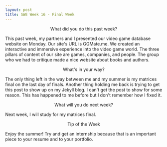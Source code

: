 ```yaml
---
layout: post
title: SWE Week 16 - Final Week
---
```

<p align="center"> What did you do this past week? </p>
This past week, my partners and I presented our video game database website on Monday. Our site's URL is GGMate.me. We created an interactive and immersive experience into the video game world. The three pillars of content of our site are games, companies, and people. The group who we had to critique made a nice website about books and authors.

<p align="center"> What's in your way? </p>
The only thing left in the way between me and my summer is my matrices final on the last day of finals. Another thing holding me back is trying to get this post to show up on my Jekyll blog. I can't get the post to show for some reason. This has happened to me before but I don't remember how I fixed it.

<p align="center"> What will you do next week? </p>
Next week, I will study for my matrices final.

<p align="center"> Tip of the Week </p>
Enjoy the summer! Try and get an internship because that is an important piece to your resume and to your portfolio.
